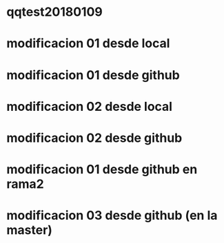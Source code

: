 # qqtest20180109
# modificacion 01 desde local
# modificacion 01 desde github
# modificacion 02 desde local
# modificacion 02 desde github
# modificacion 01 desde github en rama2
# modificacion 03 desde github (en la master)
